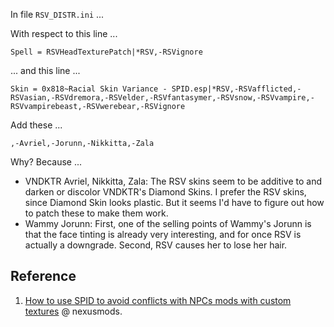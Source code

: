 
In file `RSV_DISTR.ini` ...

With respect to this line ...

```
Spell = RSVHeadTexturePatch|*RSV,-RSVignore
```

... and this line ...

```
Skin = 0x818~Racial Skin Variance - SPID.esp|*RSV,-RSVafflicted,-RSVasian,-RSVdremora,-RSVelder,-RSVfantasymer,-RSVsnow,-RSVvampire,-RSVvampirebeast,-RSVwerebear,-RSVignore
```

Add these ...

```
,-Avriel,-Jorunn,-Nikkitta,-Zala
```

Why? Because ...

- VNDKTR Avriel, Nikkitta, Zala: The RSV skins seem to be additive to and darken or discolor VNDKTR's Diamond Skins. I prefer the RSV skins, since Diamond Skin looks plastic. But it seems I'd have to figure out how to patch these to make them work.
- Wammy Jorunn: First, one of the selling points of Wammy's Jorunn is that the face tinting is already very interesting, and for once RSV is actually a downgrade. Second, RSV causes her to lose her hair.


## Reference

1. [How to use SPID to avoid conflicts with NPCs mods with custom textures](https://www.nexusmods.com/skyrimspecialedition/articles/4897) @ nexusmods.
